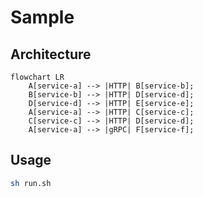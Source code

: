 # Sample

## Architecture
```mermaid
flowchart LR
    A[service-a] --> |HTTP| B[service-b];
    B[service-b] --> |HTTP| D[service-d];
    D[service-d] --> |HTTP| E[service-e];
    A[service-a] --> |HTTP| C[service-c];
    C[service-c] --> |HTTP| D[service-d];
    A[service-a] --> |gRPC| F[service-f];
```

## Usage
```bash
sh run.sh
```